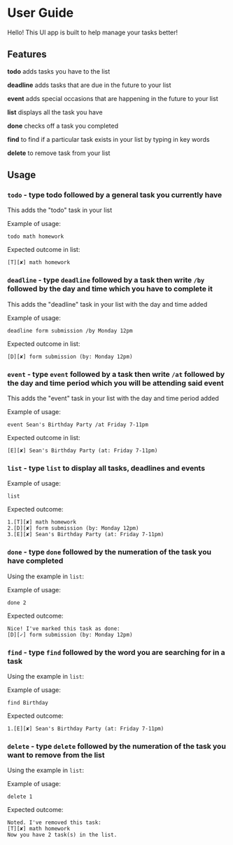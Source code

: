 # User Guide

Hello! This UI app is built to help manage your tasks better!

## Features

 **todo** adds tasks you have to the list
 
 **deadline** adds tasks that are due in the future to your list
 
 **event** adds special occasions that are happening in the future to your list
 
 **list** displays all the task you have
 
 **done** checks off a task you completed
 
 **find** to find if a particular task exists in your list by typing in key words 
 
 **delete** to remove task from your list


## Usage

### `todo` - type todo followed by a general task you currently have

This adds the "todo" task in your list

Example of usage: 

`todo math homework`

Expected outcome in list:

`[T][✘] math homework`

### `deadline` - type `deadline` followed by a task then write `/by` followed by the day and time which you have to complete it

This adds the "deadline" task in your list with the day and time added

Example of usage: 

`deadline form submission /by Monday 12pm`

Expected outcome in list:

`[D][✘] form submission (by: Monday 12pm)`

### `event` - type `event` followed by a task then write `/at` followed by the day and time period which you will be attending said event

This adds the "event" task in your list with the day and time period added

Example of usage: 

`event Sean's Birthday Party /at Friday 7-11pm`

Expected outcome in list:

`[E][✘] Sean's Birthday Party (at: Friday 7-11pm)`

### `list` - type `list` to display all tasks, deadlines and events

Example of usage: 

`list`

Expected outcome:

`1.[T][✘] math homework`  
`2.[D][✘] form submission (by: Monday 12pm)`  
`3.[E][✘] Sean's Birthday Party (at: Friday 7-11pm)`  

### `done` - type `done` followed by the numeration of the task you have completed

Using the example in `list`:

Example of usage: 

`done 2`

Expected outcome:

`Nice! I've marked this task as done:`  
`[D][✓] form submission (by: Monday 12pm)`  

### `find` - type `find` followed by the word you are searching for in a task

Using the example in `list`:

Example of usage: 

`find Birthday`

Expected outcome:

`1.[E][✘] Sean's Birthday Party (at: Friday 7-11pm)` 

### `delete` - type `delete` followed by the numeration of the task you want to remove from the list

Using the example in `list`:

Example of usage: 

`delete 1`

Expected outcome:

`Noted. I've removed this task:`  
`[T][✘] math homework`  
`Now you have 2 task(s) in the list.`     






